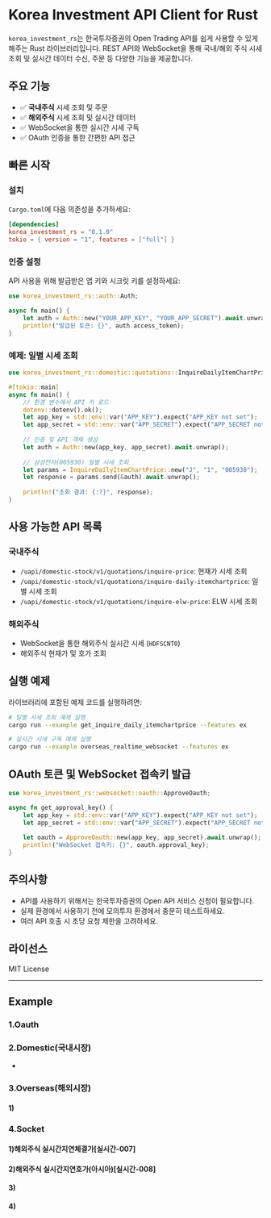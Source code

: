 # Korea Investment API Client for Rust

`korea_investment_rs`는 한국투자증권의 Open Trading API를 쉽게 사용할 수 있게 해주는 Rust 라이브러리입니다. REST API와 WebSocket을 통해 국내/해외 주식 시세 조회 및 실시간 데이터 수신, 주문 등 다양한 기능을 제공합니다.

## 주요 기능

- ✅ **국내주식** 시세 조회 및 주문
- ✅ **해외주식** 시세 조회 및 실시간 데이터
- ✅ WebSocket을 통한 실시간 시세 구독
- ✅ OAuth 인증을 통한 간편한 API 접근

## 빠른 시작

### 설치

`Cargo.toml`에 다음 의존성을 추가하세요:

```toml
[dependencies]
korea_investment_rs = "0.1.0"
tokio = { version = "1", features = ["full"] }
```

### 인증 설정

API 사용을 위해 발급받은 앱 키와 시크릿 키를 설정하세요:

```rust
use korea_investment_rs::auth::Auth;

async fn main() {
    let auth = Auth::new("YOUR_APP_KEY", "YOUR_APP_SECRET").await.unwrap();
    println!("발급된 토큰: {}", auth.access_token);
}
```

### 예제: 일별 시세 조회

```rust
use korea_investment_rs::domestic::quotations::InquireDailyItemChartPrice;

#[tokio::main]
async fn main() {
    // 환경 변수에서 API 키 로드
    dotenv::dotenv().ok();
    let app_key = std::env::var("APP_KEY").expect("APP_KEY not set");
    let app_secret = std::env::var("APP_SECRET").expect("APP_SECRET not set");
    
    // 인증 및 API 객체 생성
    let auth = Auth::new(app_key, app_secret).await.unwrap();
    
    // 삼성전자(005930) 일별 시세 조회
    let params = InquireDailyItemChartPrice::new("J", "1", "005930");
    let response = params.send(&auth).await.unwrap();
    
    println!("조회 결과: {:?}", response);
}
```

## 사용 가능한 API 목록

### 국내주식

- `/uapi/domestic-stock/v1/quotations/inquire-price`: 현재가 시세 조회
- `/uapi/domestic-stock/v1/quotations/inquire-daily-itemchartprice`: 일별 시세 조회
- `/uapi/domestic-stock/v1/quotations/inquire-elw-price`: ELW 시세 조회

### 해외주식

- WebSocket을 통한 해외주식 실시간 시세 (`HDFSCNT0`)
- 해외주식 현재가 및 호가 조회 

## 실행 예제

라이브러리에 포함된 예제 코드를 실행하려면:

```bash
# 일별 시세 조회 예제 실행
cargo run --example get_inquire_daily_itemchartprice --features ex

# 실시간 시세 구독 예제 실행
cargo run --example overseas_realtime_websocket --features ex
```

## OAuth 토큰 및 WebSocket 접속키 발급

```rust
use korea_investment_rs::websocket::oauth::ApproveOauth;

async fn get_approval_key() {
    let app_key = std::env::var("APP_KEY").expect("APP_KEY not set");
    let app_secret = std::env::var("APP_SECRET").expect("APP_SECRET not set");
    
    let oauth = ApproveOauth::new(app_key, app_secret).await.unwrap();
    println!("WebSocket 접속키: {}", oauth.approval_key);
}
```

## 주의사항

- API를 사용하기 위해서는 한국투자증권의 Open API 서비스 신청이 필요합니다.
- 실제 환경에서 사용하기 전에 모의투자 환경에서 충분히 테스트하세요.
- 여러 API 호출 시 초당 요청 제한을 고려하세요.

## 라이선스

MIT License

---


## Example
### 1.Oauth
### 2.Domestic(국내시장)
- 
### 3.Overseas(해외시장)
#### 1) 
### 4.Socket
#### 1)해외주식 실시간지연체결가[실시간-007]
#### 2)해외주식 실시간지연호가(아시아)[실시간-008]
#### 3)
#### 4)
